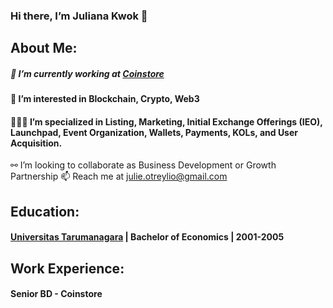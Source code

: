 ### Hi there, I’m Juliana Kwok 👋

## About Me:
##### 💼 I’m currently working at [Coinstore](https://www.coinstore.com)
#### 👀 I’m interested in Blockchain, Crypto, Web3
#### 👩🏻‍💻 I’m specialized in Listing, Marketing, Initial Exchange Offerings (IEO), Launchpad, Event Organization, Wallets, Payments, KOLs, and User Acquisition.
 ⚯ I’m looking to collaborate as Business Development or Growth Partnership
 📫 Reach me at julie.otreylio@gmail.com

## Education:
#### [Universitas Tarumanagara](https://untar.ac.id/) | Bachelor of Economics | 2001-2005

## Work Experience:
#### Senior BD - Coinstore
<!---
JulianaKwok/JulianaKwok is a ✨ special ✨ repository because its `README.md` (this file) appears on your GitHub profile.
You can click the Preview link to take a look at your changes.
--->

